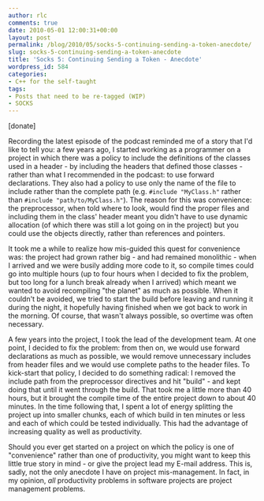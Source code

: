 ```yaml
---
author: rlc
comments: true
date: 2010-05-01 12:00:31+00:00
layout: post
permalink: /blog/2010/05/socks-5-continuing-sending-a-token-anecdote/
slug: socks-5-continuing-sending-a-token-anecdote
title: 'Socks 5: Continuing Sending a Token - Anecdote'
wordpress_id: 584
categories:
- C++ for the self-taught
tags:
- Posts that need to be re-tagged (WIP)
- SOCKS
---
```


[donate]

Recording the latest episode of the podcast reminded me of a story that I'd like to tell you: a few years ago, I started working as a programmer on a project in which there was a policy to include the definitions of the classes used in a header - by including the headers that defined those classes - rather than what I recommended in the podcast: to use forward declarations. They also had a policy to use only the name of the file to include rather than the complete path (e.g. `#include "MyClass.h"` rather than `#include "path/to/MyClass.h"`). The reason for this was convenience: the preprocessor, when told where to look, would find the proper files and including them in the class' header meant you didn't have to use dynamic allocation (of which there was still a lot going on in the project) but you could use the objects directly, rather than references and pointers.
<!--more-->
It took me a while to realize how mis-guided this quest for convenience was: the project had grown rather big - and had remained monolithic - when I arrived and we were busily adding more code to it, so compile times could go into multiple hours (up to four hours when I decided to fix the problem, but too long for a lunch break already when I arrived) which meant we wanted to avoid recompiling "the planet" as much as possible. When it couldn't be avoided, we tried to start the build before leaving and running it during the night, it hopefully having finished when we got back to work in the morning. Of course, that wasn't always possible, so overtime was often necessary.

A few years into the project, I took the lead of the development team. At one point, I decided to fix the problem: from then on, we would use forward declarations as much as possible, we would remove unnecessary includes from header files and we would use complete paths to the header files. To kick-start that policy, I decided to do something radical: I removed the include path from the preprocessor directives and hit "build" - and kept doing that until it went through the build. That took me a little more than 40 hours, but it brought the compile time of the entire project down to about 40 minutes. In the time following that, I spent a lot of energy splitting the project up into smaller chunks, each of which build in ten minutes or less and each of which could be tested individually. This had the advantage of increasing quality as well as productivity.

Should you ever get started on a project on which the policy is one of "convenience" rather than one of productivity, you might want to keep this little true story in mind - or give the project lead my E-mail address. This is, sadly, not the only anecdote I have on project mis-management. In fact, in my opinion, _all_ productivity problems in software projects are project management problems.
